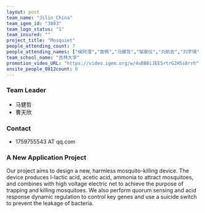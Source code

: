```yaml
---
layout: post
team_name: "Jilin_China"
team_igem_id: "3883"
team_logo_status: "1"
team_insured: ""
project_title: "Mosquiet"
people_attending_count: 7
people_attending_names: ["侯阿澧","詹杨","马健哲","邹紫仪","刘航佐","刘宇琦","曹天欣"]
team_school_name: "吉林大学"
promotion_video_URL: "https://video.igem.org/w/4uBBBiJEE5rtrG2H5s8rrh"
onsite_people_0812count: 0
---
```



### Team Leader
* 马健哲
* 曹天欣

### Contact
* 1759755543 AT qq.com

### A New Application Project

Our project aims to design a new, harmless mosquito-killing device. The device produces l-lactic acid, acetic acid, ammonia to attract mosquitoes, and combines with high voltage electric net to achieve the purpose of trapping and killing mosquitoes. We also perform quorum sensing and acid response dynamic regulation to control key genes and use a suicide switch to prevent the leakage of bacteria.

